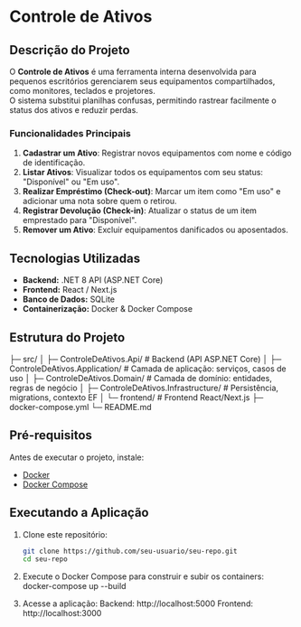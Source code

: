 # Controle de Ativos

## Descrição do Projeto

O **Controle de Ativos** é uma ferramenta interna desenvolvida para pequenos escritórios gerenciarem seus equipamentos compartilhados, como monitores, teclados e projetores.  
O sistema substitui planilhas confusas, permitindo rastrear facilmente o status dos ativos e reduzir perdas.

### Funcionalidades Principais
1. **Cadastrar um Ativo**: Registrar novos equipamentos com nome e código de identificação.
2. **Listar Ativos**: Visualizar todos os equipamentos com seu status: "Disponível" ou "Em uso".
3. **Realizar Empréstimo (Check-out)**: Marcar um item como "Em uso" e adicionar uma nota sobre quem o retirou.
4. **Registrar Devolução (Check-in)**: Atualizar o status de um item emprestado para "Disponível".
5. **Remover um Ativo**: Excluir equipamentos danificados ou aposentados.

## Tecnologias Utilizadas
- **Backend:** .NET 8 API (ASP.NET Core)
- **Frontend:** React / Next.js
- **Banco de Dados:** SQLite
- **Containerização:** Docker & Docker Compose

## Estrutura do Projeto
├─ src/
│ ├─ ControleDeAtivos.Api/ # Backend (API ASP.NET Core)
│ ├─ ControleDeAtivos.Application/ # Camada de aplicação: serviços, casos de uso
│ ├─ ControleDeAtivos.Domain/ # Camada de domínio: entidades, regras de negócio
│ ├─ ControleDeAtivos.Infrastructure/ # Persistência, migrations, contexto EF
│ └─ frontend/ # Frontend React/Next.js
├─ docker-compose.yml
└─ README.md


## Pré-requisitos
Antes de executar o projeto, instale:
- [Docker](https://www.docker.com/get-started)
- [Docker Compose](https://docs.docker.com/compose/install/)

## Executando a Aplicação
1. Clone este repositório:
   ```bash
   git clone https://github.com/seu-usuario/seu-repo.git
   cd seu-repo

2. Execute o Docker Compose para construir e subir os containers:
   docker-compose up --build

3. Acesse a aplicação:
   Backend: http://localhost:5000
   Frontend: http://localhost:3000